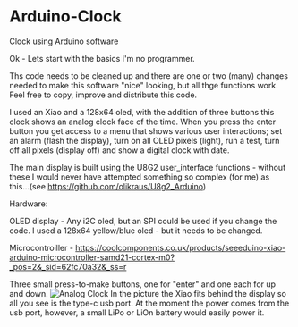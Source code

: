 # Arduino-Clock
  Clock using Arduino software

Ok - Lets start with the basics I'm no programmer.

Ths code needs to be cleaned up and there are one or two (many) changes needed to make this software "nice" looking, but all thge functions work.  Feel free to copy, improve and distribute this code.

I used an Xiao and a 128x64 oled, with the addition of three buttons this clock shows an analog clock face of the time.  When you press the enter button you get access to a menu that shows various user interactions; set an alarm (flash the display), turn on all OLED pixels (light), run a test, turn off all pixels (display off) and show a digital clock with date. 

The main display is built using the U8G2 user_interface functions  - without these I would never have attempted something so complex (for me) as this...(see https://github.com/olikraus/U8g2_Arduino) 

Hardware:

OLED display - Any i2C oled, but an SPI could be used if you change the code. I used a 128x64 yellow/blue oled - but it needs to be changed.

Microcontroiller - https://coolcomponents.co.uk/products/seeeduino-xiao-arduino-microcontroller-samd21-cortex-m0?_pos=2&_sid=62fc70a32&_ss=r 

Three small press-to-make buttons, one for "enter" and one each for up and down.
![Analog Clock](https://user-images.githubusercontent.com/10800904/114734309-0278c580-9d3c-11eb-9325-3f1f3a40ac5f.jpg)
In the picture the Xiao fits behind the display so all you see is the type-c usb port.  At the moment the power comes from the usb port, however, a small LiPo or LiOn battery would easily power it.
